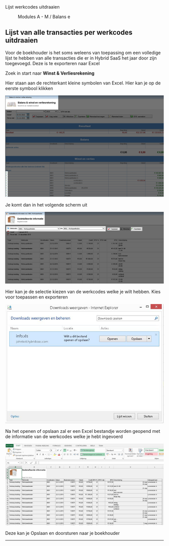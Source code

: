 <properties>
	<page>
		<title>Lijst werkcodes uitdraaien</title>
		<description>Lijst werkcodes uitdraaien</description>
	</page>
	<menu>
		<position>Modules A - M / Balans</position> 
		<title>Lijst werkcodes uitdraaien</title>
		<sort>e</sort>
	</menu>
</properties>

## Lijst van alle transacties per werkcodes uitdraaien  ##

<description>Voor de boekhouder is het soms weleens van toepassing om een volledige lijst te hebben van alle transacties die er in Hybrid SaaS het jaar door zijn toegevoegd. Deze is te exporteren naar Excel </description>

Zoek in start naar **Winst & Verliesrekening**

Hier staan aan de rechterkant kleine symbolen van Excel.
Hier kan je op de eerste symbool klikken

![](images/1.jpg)

Je komt dan in het volgende scherm uit

![](images/2.jpg)

Hier kan je de selectie kiezen van de werkcodes welke je wilt hebben. Kies voor toepassen en exporteren

![](images/3.jpg)

Na het openen of opslaan zal er een Excel bestandje worden geopend met de informatie van de werkcodes welke je hebt ingevoerd

![](images/4.jpg)

Deze kan je Opslaan en doorsturen naar je boekhouder

----------

